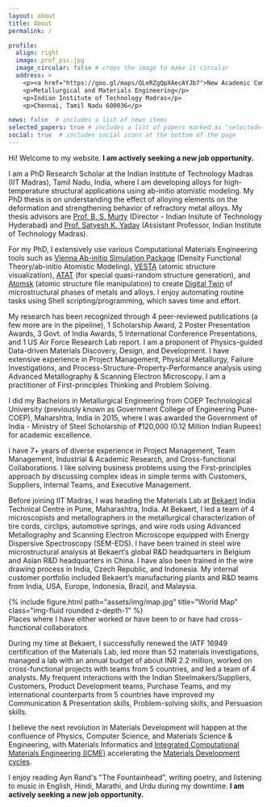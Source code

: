 ```yaml
---
layout: about
title: About
permalink: /

profile:
  align: right
  image: prof_pic.jpg
  image_circular: false # crops the image to make it circular
  address: >
    <p><a href="https://goo.gl/maps/QLeRZgQpXAecAYJb7">New Academic Complex - 106</a></p>
    <p>Metallurgical and Materials Engineering</p>
    <p>Indian Institute of Technology Madras</p>
    <p>Chennai, Tamil Nadu 600036</p>

news: false  # includes a list of news items
selected_papers: true # includes a list of papers marked as "selected={true}"
social: true  # includes social icons at the bottom of the page
---
```


Hi! Welcome to my website.
**I am actively seeking a new job opportunity.**

I am a PhD Research Scholar at the Indian Institute of Technology Madras (IIT Madras), Tamil Nadu, India, where I am developing alloys for high-temperature structural applications using ab-initio atomistic modeling. My PhD thesis is on understanding the effect of alloying elements on the deformation and strengthening behavior of refractory metal alloys. My thesis advisors are <a href="https://mme.iitm.ac.in/murty/bsmurty">Prof. B. S. Murty</a> (Director - Indian Insitute of Technology Hyderabad) and <a href="https://mme.iitm.ac.in/satyesh/index.html">Prof. Satyesh K. Yadav</a> (Assistant Professor, Indian Institute of Technology Madras).

For my PhD, I extensively use various Computational Materials Engineering tools such as <a href="https://vasp.at">Vienna Ab-initio Simulation Package</a> (Density Functional Theory/ab-initio Atomistic Modeling), <a href="https://jp-minerals.org/vesta/en/download.html">VESTA</a> (atomic structure visualization), <a href="https://www.brown.edu/Departments/Engineering/Labs/avdw/atat/">ATAT</a> (for special quasi-random structure generation), and <a href="https://atomsk.univ-lille.fr">Atomsk</a> (atomic structure file manipulation) to create <a href="https://en.wikipedia.org/wiki/Digital_twin">Digital Twin</a> of microstructural phases of metals and alloys. I enjoy automating routine tasks using Shell scripting/programming, which saves time and effort.

My research has been recognized through 4 peer-reviewed publications (a few more are in the pipeline), 1 Scholarship Award, 2 Poster Presentation Awards, 3 Govt. of India Awards, 5 International Conference Presentations, and 1 US Air Force Research Lab report. I am a proponent of Physics-guided Data-driven Materials Discovery, Design, and Development. I have extensive experience in Project Management, Physical Metallurgy, Failure Investigations, and Process-Structure-Property-Performance analysis using Advanced Metallography & Scanning Electron Microscopy. I am a practitioner of First-principles Thinking and Problem Solving.

I did my Bachelors in Metallurgical Engineering from COEP Technological University (previously known as Government College of Engineering Pune-COEP), Maharshtra, India in 2015, where I was awarded the Government of India - Ministry of Steel Scholarship of ₹120,000 (0.12 Million Indian Rupees) for academic excellence.

I have 7+ years of diverse experience in Project Management, Team Management, Industrial & Academic Research, and Cross-functional Collaborations. I like solving business problems using the First-principles approach by discussing complex ideas in simple terms with Customers, Suppliers, Internal Teams, and Executive Management.

Before joining IIT Madras, I was heading the Materials Lab at <a href="https://www.bekaert.com/en/about-us">Bekaert</a> India Technical Centre in Pune, Maharashtra, India. At Bekaert, I led a team of 4 microscopists and metallographers in the metallurgical characterization of tire cords, circlips, automotive springs, and wire rods using Advanced Metallography and Scanning Electron Microscope equipped with Energy Dispersive Spectroscopy (SEM-EDS). I have been trained in steel wire microstructural analysis at Bekaert’s global R&D headquarters in Belgium and Asian R&D headquarters in China. I have also been trained in the wire drawing process in India, Czech Republic, and Indonesia. My internal customer portfolio included Bekaert’s manufacturing plants and R&D teams from India, USA, Europe, Indonesia, Brazil, and Malaysia.

<div class="row justify-content-sm-center">
    <div class="col-sm mt-3 mt-md-0">
        {% include figure.html path="assets/img/map.jpg" title="World Map" class="img-fluid rounded z-depth-1" %}
    </div>
</div>
<div class="caption">
    Places where I have either worked or have been to or have had cross-functional collaborators 
</div>

During my time at Bekaert, I successfully renewed the IATF 16949 certification of the Materials Lab, led more than 52 materials investigations, managed a lab with an annual budget of about INR 2.2 million, worked on cross-functional projects with teams from 5 countries, and led a team of 4 analysts. My frequent interactions with the Indian Steelmakers/Suppliers, Customers, Product Development teams, Purchase Teams, and my international counterparts from 5 countries have improved my Communication & Presentation skills, Problem-solving skills, and Persuasion skills.

I believe the next revolution in Materials Development will happen at the confluence of Physics, Computer Science, and Materials Science & Engineering, with Materials Informatics and <a href="https://www.awsar-dst.in/2020/winner_article_2020_view/view/Mr_Sufyan_M_Shaikh.pdf">Integrated Computational Materials Engineering (ICME)</a> accelerating the <a href="https://iit-techambit.in/computational-materials-science/">Materials Development cycles</a>.

I enjoy reading Ayn Rand's "The Fountainhead", writing poetry, and listening to music in English, Hindi, Marathi, and Urdu during my downtime. **I am actively seeking a new job opportunity.**
